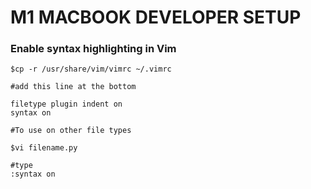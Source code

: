 # M1 MACBOOK DEVELOPER SETUP

### Enable syntax highlighting in Vim
```
$cp -r /usr/share/vim/vimrc ~/.vimrc

#add this line at the bottom

filetype plugin indent on
syntax on
```
```
#To use on other file types

$vi filename.py

#type 
:syntax on
```

